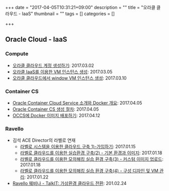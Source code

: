 +++
date = "2017-04-05T10:31:21+09:00"
description = ""
title = "오라클 클라우드 - IaaS"
thumbnail = ""
tags = []
categories = []

+++

## Oracle Cloud - IaaS
### Compute

- [오라클 클라우드 계정 생성하기](/post/accont/): 2017.03.02
- [오라클 IaaS를 이용한 VM 인스턴스 생성](/post/iaas_vm/): 2017.03.05
- [오라클 클라우드에서 window VM 인스턴스 생성](/post/win-vm/): 2017.03.10

### Container CS
- [Oracle Container Cloud Service 소개와 Docker 개요](/post/occs/): 2017.04.05
- [Oracle Container CS 생성 절차](/post/occs_new_docker_container/): 2017.04.05
- [OCCS에 Docker 이미지 배포하기](/post/occs_new_docker_container/): 2017.04.12

### Ravello
- 김석 ACE Director의 라벨로 연재
  - [라벨로 시스템을 이용한 클라우드 구축 1)-가입하기](http://solatech.tistory.com/393): 2017.01.15
  - [라벨로 클라우드를 이용한 실습환경 구축(2) - 기본 환경과 이미지](http://solatech.tistory.com/394): 2017.01.18
  - [라벨로 클라우드를 이용한 모의해킹 실습 환경 구축(3) - 커스텀 이미지 업로드](http://solatech.tistory.com/395): 2017.01.18
  - [라벨로 클라우드를 이용한 모의해킹 실습 환경 구축(4) - 구성 디자인 및 VM 관리](http://solatech.tistory.com/396): 2017.01.22
- [Ravello 웨비나 - TalkIT: 가상환경 클라우드 전환](/post/ravello_talkit/): 201.02.24
